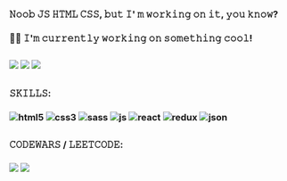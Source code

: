 ### 𝙽𝚘𝚘𝚋 𝙹𝚂 𝙷𝚃𝙼𝙻 𝙲𝚂𝚂, 𝚋𝚞𝚝 𝙸' 𝚖 𝚠𝚘𝚛𝚔𝚒𝚗𝚐 𝚘𝚗 𝚒𝚝, 𝚢𝚘𝚞 𝚔𝚗𝚘𝚠? ###
### 🧗‍♂️ 𝙸'𝚖 𝚌𝚞𝚛𝚛𝚎𝚗𝚝𝚕𝚢 𝚠𝚘𝚛𝚔𝚒𝚗𝚐 𝚘𝚗 𝚜𝚘𝚖𝚎𝚝𝚑𝚒𝚗𝚐 𝚌𝚘𝚘𝚕!
##
###
### <a href="https://www.linkedin.com/in/%D0%BF%D0%B0%D0%B2%D0%B5%D0%BB-%D0%B2%D0%BE%D1%80%D0%BE%D0%B1%D1%8C%D0%B5%D0%B2-4ba528256/"><img src="https://img.shields.io/badge/LinkedIn-0A66C2.svg?style=for-the-badge&logo=LinkedIn&logoColor=white"></a> <a href="https://www.freecodecamp.org/Yaroslavskiba"><img src="https://img.shields.io/badge/freeCodeCamp-0A0A23.svg?style=for-the-badge&logo=freeCodeCamp&logoColor=white"></a> <a href="yaroslavskiba322@gmail.com"><img src="https://img.shields.io/badge/Gmail-EA4335.svg?style=for-the-badge&logo=Gmail&logoColor=white"></a>
###
##

### 𝚂𝙺𝙸𝙻𝙻𝚂: 
### <img alt="html5" src="https://img.shields.io/badge/HTML5-E34F26.svg?style=for-the-badge&logo=HTML5&logoColor=white"/>  <img alt="css3" src="https://img.shields.io/badge/CSS3-1572B6.svg?style=for-the-badge&logo=CSS3&logoColor=white"/>  <img alt="sass" src="https://img.shields.io/badge/Sass-CC6699.svg?style=for-the-badge&logo=Sass&logoColor=white"/>  <img alt="js" src="https://img.shields.io/badge/JavaScript-F7DF1E.svg?style=for-the-badge&logo=JavaScript&logoColor=black"/>  <img alt="react" src="https://img.shields.io/badge/React-61DAFB.svg?style=for-the-badge&logo=React&logoColor=black"/>  <img alt="redux" src="https://img.shields.io/badge/Redux-764ABC.svg?style=for-the-badge&logo=Redux&logoColor=white"/>  <img alt="json" src="https://img.shields.io/badge/JSON-000000.svg?style=for-the-badge&logo=JSON&logoColor=white"/>
###
##
### 𝙲𝙾𝙳𝙴𝚆𝙰𝚁𝚂 / 𝙻𝙴𝙴𝚃𝙲𝙾𝙳𝙴: 
###  
<img src="https://www.codewars.com/users/yaroslavskiba322/badges/large">
<img src="https://img.shields.io/badge/dynamic/json?style=for-the-badge&labelColor=black&color=%23ffa116&label=Solved&query=solvedOverTotal&url=https%3A%2F%2Fleetcode-badge.vercel.app%2Fapi%2Fusers%2Fyaroslavskiba&logo=leetcode&logoColor=yellow">
